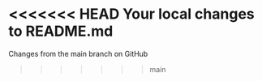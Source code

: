 <<<<<<< HEAD
Your local changes to README.md
=======
Changes from the main branch on GitHub
>>>>>>> main
